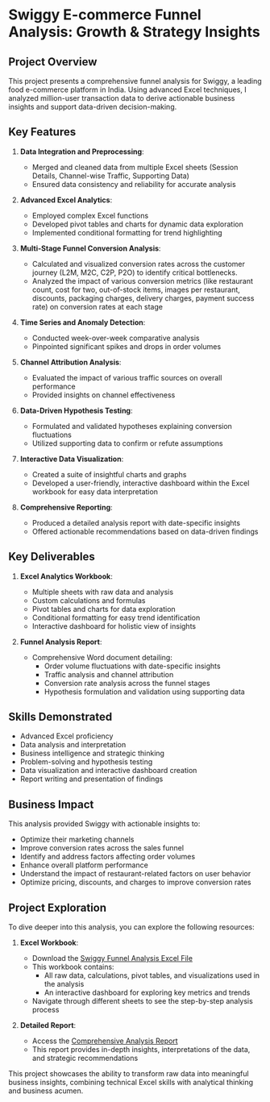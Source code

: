 # Swiggy E-commerce Funnel Analysis: Growth & Strategy Insights

## Project Overview
This project presents a comprehensive funnel analysis for Swiggy, a leading food e-commerce platform in India. Using advanced Excel techniques, I analyzed million-user transaction data to derive actionable business insights and support data-driven decision-making.

## Key Features

1. **Data Integration and Preprocessing**:
   - Merged and cleaned data from multiple Excel sheets (Session Details, Channel-wise Traffic, Supporting Data)
   - Ensured data consistency and reliability for accurate analysis

2. **Advanced Excel Analytics**:
   - Employed complex Excel functions
   - Developed pivot tables and charts for dynamic data exploration
   - Implemented conditional formatting for trend highlighting

3. **Multi-Stage Funnel Conversion Analysis**:
   - Calculated and visualized conversion rates across the customer journey (L2M, M2C, C2P, P2O) to identify critical bottlenecks.
   - Analyzed the impact of various conversion metrics (like restaurant count, cost for two, out-of-stock items, images per restaurant, discounts, packaging charges, delivery charges, payment success rate) on conversion rates at each stage

4. **Time Series and Anomaly Detection**:
   - Conducted week-over-week comparative analysis
   - Pinpointed significant spikes and drops in order volumes

5. **Channel Attribution Analysis**:
   - Evaluated the impact of various traffic sources on overall performance
   - Provided insights on channel effectiveness

6. **Data-Driven Hypothesis Testing**:
   - Formulated and validated hypotheses explaining conversion fluctuations
   - Utilized supporting data to confirm or refute assumptions

7. **Interactive Data Visualization**:
   - Created a suite of insightful charts and graphs
   - Developed a user-friendly, interactive dashboard within the Excel workbook for easy data interpretation

8. **Comprehensive Reporting**:
   - Produced a detailed analysis report with date-specific insights
   - Offered actionable recommendations based on data-driven findings

## Key Deliverables

1. **Excel Analytics Workbook**: 
   - Multiple sheets with raw data and analysis
   - Custom calculations and formulas
   - Pivot tables and charts for data exploration
   - Conditional formatting for easy trend identification
   - Interactive dashboard for holistic view of insights

2. **Funnel Analysis Report**: 
   - Comprehensive Word document detailing:
     - Order volume fluctuations with date-specific insights
     - Traffic analysis and channel attribution
     - Conversion rate analysis across the funnel stages
     - Hypothesis formulation and validation using supporting data


## Skills Demonstrated
- Advanced Excel proficiency
- Data analysis and interpretation
- Business intelligence and strategic thinking
- Problem-solving and hypothesis testing
- Data visualization and interactive dashboard creation
- Report writing and presentation of findings

## Business Impact
This analysis provided Swiggy with actionable insights to:
- Optimize their marketing channels
- Improve conversion rates across the sales funnel
- Identify and address factors affecting order volumes
- Enhance overall platform performance
- Understand the impact of restaurant-related factors on user behavior
- Optimize pricing, discounts, and charges to improve conversion rates

## Project Exploration

To dive deeper into this analysis, you can explore the following resources:

1. **Excel Workbook**: 
   - Download the [Swiggy Funnel Analysis Excel File](link-to-your-excel-file)
   - This workbook contains:
     - All raw data, calculations, pivot tables, and visualizations used in the analysis
     - An interactive dashboard for exploring key metrics and trends
   - Navigate through different sheets to see the step-by-step analysis process

2. **Detailed Report**: 
   - Access the [Comprehensive Analysis Report](link-to-your-report-file)
   - This report provides in-depth insights, interpretations of the data, and strategic recommendations

This project showcases the ability to transform raw data into meaningful business insights, combining technical Excel skills with analytical thinking and business acumen.
